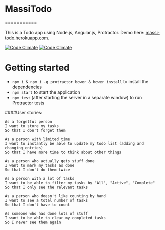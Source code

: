 # MassiTodo
===========

This is a Todo app using Node.js, Angular.js, Protractor.
Demo here: [massi-todo.herokuapp.com](http://massi-todo.herokuapp.com/).

[![Code Climate](https://codeclimate.com/github/MassimilianoMura/MassiToDo/badges/gpa.svg)](https://codeclimate.com/github/MassimilianoMura/MassiToDo)
[![Code Climate](https://travis-ci.org/MassimilianoMura/MassiToDo.svg)](https://travis-ci.org/MassimilianoMura/MassiToDo)

# Getting started
- `npm i & npm i -g protractor bower & bower install` to install the dependencies
- `npm start` to start the application
- `npm test` (after starting the server in a separate window) to run Protractor tests

####User stories:

```
As a forgetful person
I want to store my tasks
So that I don't forget them

As a person with limited time
I want to instantly be able to update my todo list (adding and changing entries)
So that I have more time to think about other things

As a person who actually gets stuff done
I want to mark my tasks as done
So that I don't do them twice

As a person with a lot of tasks
I want to be able to filter my tasks by "All", "Active", "Complete"
So that I only see the relevant tasks

As a person who doesn't like counting by hand
I want to see a total number of tasks
So that I don't have to count

As someone who has done lots of stuff
I want to be able to clear my completed tasks
So I never see them again
```
